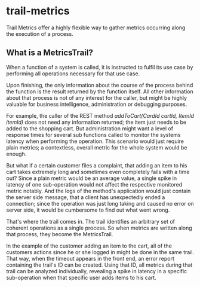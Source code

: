# trail-metrics

Trail Metrics offer a highly flexible way to gather metrics occurring along the execution of a process.

## What is a MetricsTrail?

When a function of a system is called, it is instructed to fulfil its use case by performing all operations necessary for that use case. 

Upon finishing, the only information about the course of the process behind the function is the result returned by the function itself. All other information about that process is not of any interest for the caller, but might be highly valuable for business intelligence, administration or debugging purposes.

For example, the caller of the REST method _addToCart(CardId cartId, ItemId itemId)_ does not need any information returned; the item just needs to be added to the shopping cart. But administration might want a level of response times for several sub functions called to monitor the systems latency when performing the operation. This scenario would just require plain metrics; a contextless, overall metric for the whole system would be enough.

But what if a certain customer files a complaint, that adding an item to his cart takes extremely long and sometimes even completely fails with a time out? Since a plain metric would be an average value, a single spike in latency of one sub-operation would not affect the respective monitored metric notably. And the logs of the method's application would just contain the server side message, that a client has unexpectedly ended a connection; since the operation was just long taking and caused no error on server side, it would be cumbersome to find out what went wrong.

That's where the trail comes in. The trail identifies an arbitrary set of coherent operations as a single process. So when metrics are written along that process, they become the MetricsTrail.

In the example of the customer adding an item to the cart, all of the customers actions since he or she logged in might be done in the same trail. That way, when the timeout appears in the front end, an error report containing the trail's ID can be created. Using that ID, all metrics during that trail can be analyzed individually, revealing a spike in latency in a specific sub-operation when that specific user adds items to his cart.